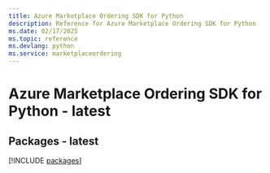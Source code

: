 ```yaml
---
title: Azure Marketplace Ordering SDK for Python
description: Reference for Azure Marketplace Ordering SDK for Python
ms.date: 02/17/2025
ms.topic: reference
ms.devlang: python
ms.service: marketplaceordering
---
```

# Azure Marketplace Ordering SDK for Python - latest
## Packages - latest
[!INCLUDE [packages](marketplace-ordering-index.md)]